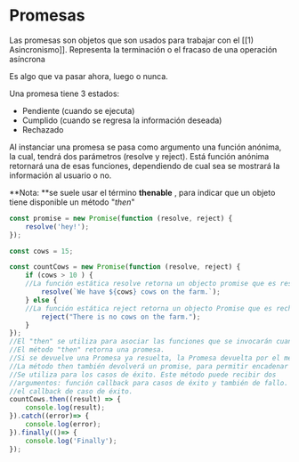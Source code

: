 # Promesas

Las promesas son objetos que son usados para trabajar con el [[1) Asincronismo]]. Representa la terminación o el fracaso de una operación asíncrona

Es algo que va pasar ahora, luego o nunca.

Una promesa tiene 3 estados:

- Pendiente (cuando se ejecuta)
- Cumplido (cuando se regresa la información deseada)
- Rechazado

Al instanciar una promesa se pasa como argumento una función anónima, la cual, tendrá dos parámetros (resolve y reject). Está función anónima retornará una de esas funciones, dependiendo de cual sea se mostrará la información al usuario o no.

\*\*Nota: \*\*se suele usar el término **thenable** , para indicar que un objeto tiene disponible un método "*then*"

```JavaScript
const promise = new Promise(function (resolve, reject) {
    resolve('hey!');
});

const cows = 15;

const countCows = new Promise(function (resolve, reject) {
    if (cows > 10 ) {
    //La función estática resolve retorna un objecto promise que es resuelta.
        resolve(`We have ${cows} cows on the farm.`);
    } else {
    //La función estática reject retorna un objecto Promise que es rechazado.
        reject("There is no cows on the farm.");
    }
});
//El "then" se utiliza para asociar las funciones que se invocarán cuando la promesa se resuelva.
//El método "then" retorna una promesa.
//Si se devuelve una Promesa ya resuelta, la Promesa devuelta por el método then queda resuelta adoptando el valor de la promesa //anterior.
//La método then también devolverá un promise, para permitir encadenar varias llamadas.
//Se utiliza para los casos de éxito. Este método puede recibir dos 
//argumentos: función callback para casos de éxito y también de fallo. Generalmente se usa solo pasando 
//el callback de caso de éxito.
countCows.then((result) => {
    console.log(result);
}).catch((error)=> {
    console.log(error);
}).finally(()=> {
    console.log('Finally');
});
```